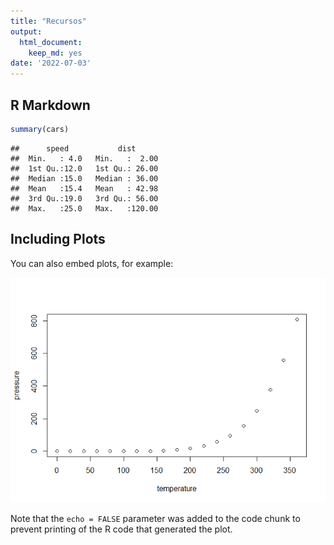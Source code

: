 ```yaml
---
title: "Recursos"
output: 
  html_document: 
    keep_md: yes
date: '2022-07-03'
---
```




## R Markdown


```r
summary(cars)
```

```
##      speed           dist       
##  Min.   : 4.0   Min.   :  2.00  
##  1st Qu.:12.0   1st Qu.: 26.00  
##  Median :15.0   Median : 36.00  
##  Mean   :15.4   Mean   : 42.98  
##  3rd Qu.:19.0   3rd Qu.: 56.00  
##  Max.   :25.0   Max.   :120.00
```

## Including Plots

You can also embed plots, for example:

![](Recursos_files/figure-html/pressure-1.png)<!-- -->

Note that the `echo = FALSE` parameter was added to the code chunk to prevent printing of the R code that generated the plot.

